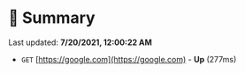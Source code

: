 # 📖 Summary
Last updated: **7/20/2021, 12:00:22 AM**

- `GET` [https://google.com](https://google.com) - **Up** (277ms)
